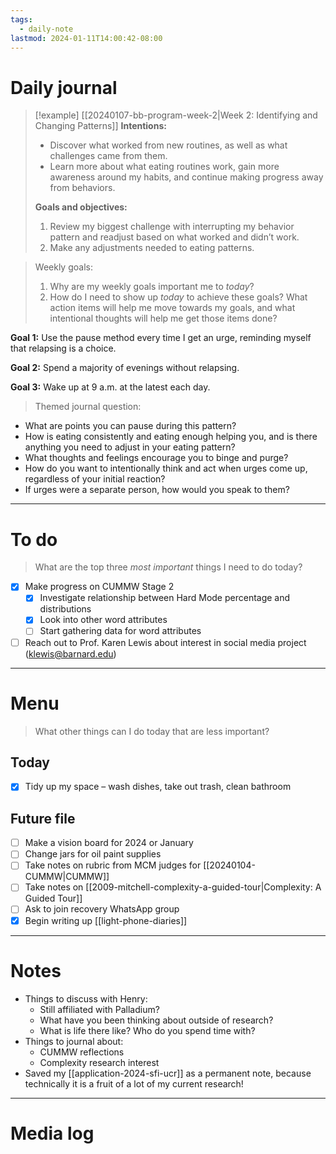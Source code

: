 ```yaml
---
tags:
  - daily-note
lastmod: 2024-01-11T14:00:42-08:00
---
```

# Daily journal

>[!example] [[20240107-bb-program-week-2|Week 2: Identifying and Changing Patterns]]
>**Intentions:**
>- Discover what worked from new routines, as well as what challenges came from them.
>- Learn more about what eating routines work, gain more awareness around my habits, and continue making progress away from behaviors.
>
>**Goals and objectives:**
>1. Review my biggest challenge with interrupting my behavior pattern and readjust based on what worked and didn’t work.
>2. Make any adjustments needed to eating patterns.

> Weekly goals:
> 1. Why are my weekly goals important me to *today*?
> 2. How do I need to show up *today* to achieve these goals? What action items will help me move towards my goals, and what intentional thoughts will help me get those items done?

**Goal 1:** Use the pause method every time I get an urge, reminding myself that relapsing is a choice.

**Goal 2:** Spend a majority of evenings without relapsing.

**Goal 3:** Wake up at 9 a.m. at the latest each day.


> Themed journal question: 

- What are points you can pause during this pattern?
- How is eating consistently and eating enough helping you, and is there anything you need to adjust in your eating pattern?
- What thoughts and feelings encourage you to binge and purge?
- How do you want to intentionally think and act when urges come up, regardless of your initial reaction?
- If urges were a separate person, how would you speak to them?

---
# To do

> What are the top three *most important* things I need to do today?

- [x] Make progress on CUMMW Stage 2
	- [x] Investigate relationship between Hard Mode percentage and distributions
	- [x] Look into other word attributes
	- [ ] Start gathering data for word attributes
- [ ] Reach out to Prof. Karen Lewis about interest in social media project (klewis@barnard.edu)

----
# Menu

> What other things can I do today that are less important?
## Today

- [x] Tidy up my space – wash dishes, take out trash, clean bathroom

## Future file

- [ ] Make a vision board for 2024 or January
- [ ] Change jars for oil paint supplies
- [ ] Take notes on rubric from MCM judges for [[20240104-CUMMW|CUMMW]]
- [ ] Take notes on [[2009-mitchell-complexity-a-guided-tour|Complexity: A Guided Tour]]
- [ ] Ask to join recovery WhatsApp group
- [x] Begin writing up [[light-phone-diaries]]

---
# Notes

- Things to discuss with Henry:
	- Still affiliated with Palladium?
	- What have you been thinking about outside of research?
	- What is life there like? Who do you spend time with?
- Things to journal about:
	- CUMMW reflections
	- Complexity research interest
- Saved my [[application-2024-sfi-ucr]] as a permanent note, because technically it is a fruit of a lot of my current research!

---
# Media log
